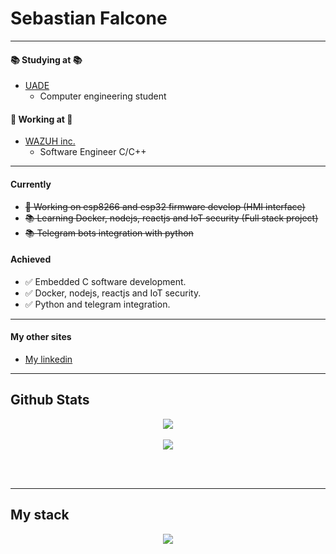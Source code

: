 # Sebastian Falcone
__________ 
#### :books: Studying at :books:
  - [UADE](https://www.uade.edu.ar)
    - Computer engineering student

#### :wrench: Working at :wrench:
  - [WAZUH inc.](https://wazuh.com)
    - Software Engineer C/C++
__________
#### Currently
- ~~:wrench: Working on esp8266 and esp32 firmware develop (HMI interface)~~
- ~~:books: Learning Docker, nodejs, reactjs and IoT security (Full stack project)~~
- ~~:books: Telegram bots integration with python~~

#### Achieved
- ✅ Embedded C software development.
- ✅ Docker, nodejs, reactjs and IoT security.
- ✅ Python and telegram integration.
__________
#### My other sites
  
  * <a href="https://www.linkedin.com/in/sebastian-falcone-593503127/">My linkedin </a> 
__________
## Github Stats
 
<p align="center">
 <a href="https://github.com/sebasfalcone">
  <img align="center" src="https://github-readme-stats.vercel.app/api/?username=sebasfalcone&count_private=true&theme=tokyonight&showicons=true" />
 </a>
 <br><br>
 <img src="https://github-readme-stats.vercel.app/api/top-langs/?username=sebasfalcone&langs_count=5&theme=tokyonight&exclude_repo=TDI,PDS,TCII_tareas_semanales" />
 
 <br><br>
</p>

__________
## My stack
<p align="center">
 <a href="https://github.com/sebasfalcone/6502_EMU"> <img src="https://github-readme-stats.vercel.app/api/pin/?username=sebasfalcone&repo=6502_EMU" /> </a>
</p>



